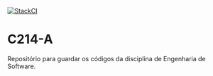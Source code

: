 [![StackCI](https://github.com/joaolucasete/C214-A/workflows/StackCI/badge.svg)](https://github.com/joaolucasete/C214-A/actions)

# C214-A
Repositório para guardar os códigos da disciplina de Engenharia de Software.
